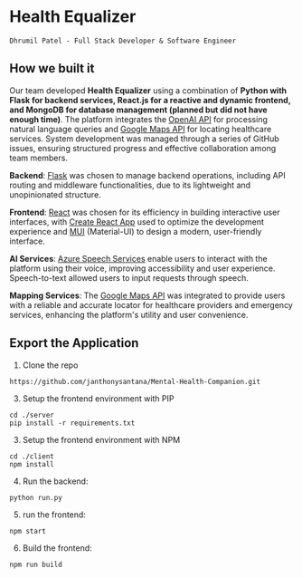 # Health Equalizer
`Dhrumil Patel - Full Stack Developer & Software Engineer`<br>

## How we built it
Our team developed **Health Equalizer** using a combination of **Python with Flask for backend services, React.js for a reactive and dynamic frontend, and MongoDB for database management (planned but did not have enough time)**. The platform integrates the [OpenAI API](https://openai.com/api/) for processing natural language queries and [Google Maps API](https://developers.google.com/maps/apis-by-platform) for locating healthcare services. System development was managed through a series of GitHub issues, ensuring structured progress and effective collaboration among team members.

**Backend**: [Flask](hhttps://flask.palletsprojects.com/en/3.0.x/) was chosen to manage backend operations, including API routing and middleware functionalities, due to its lightweight and unopinionated structure.

**Frontend**: [React](https://react.dev/) was chosen for its efficiency in building interactive user interfaces, with [Create React App](https://create-react-app.dev/) used to optimize the development experience and [MUI](https://mui.com/) (Material-UI) to design a modern, user-friendly interface.

**AI Services**: [Azure Speech Services](https://learn.microsoft.com/en-us/azure/ai-services/speech-service/overview) enable users to interact with the platform using their voice, improving accessibility and user experience. Speech-to-text allowed users to input requests through speech.

**Mapping Services**: The [Google Maps API](https://developers.google.com/maps/apis-by-platform) was integrated to provide users with a reliable and accurate locator for healthcare providers and emergency services, enhancing the platform's utility and user convenience.
## Export the Application
1. Clone the repo
```
https://github.com/janthonysantana/Mental-Health-Companion.git
```
3. Setup the frontend environment with PIP
```
cd ./server
pip install -r requirements.txt
```
3. Setup the frontend environment with NPM
```
cd ./client
npm install
```
4. Run the backend:
```
python run.py
```
5. run the frontend:
```
npm start
```
6. Build the frontend:
```
npm run build
```
